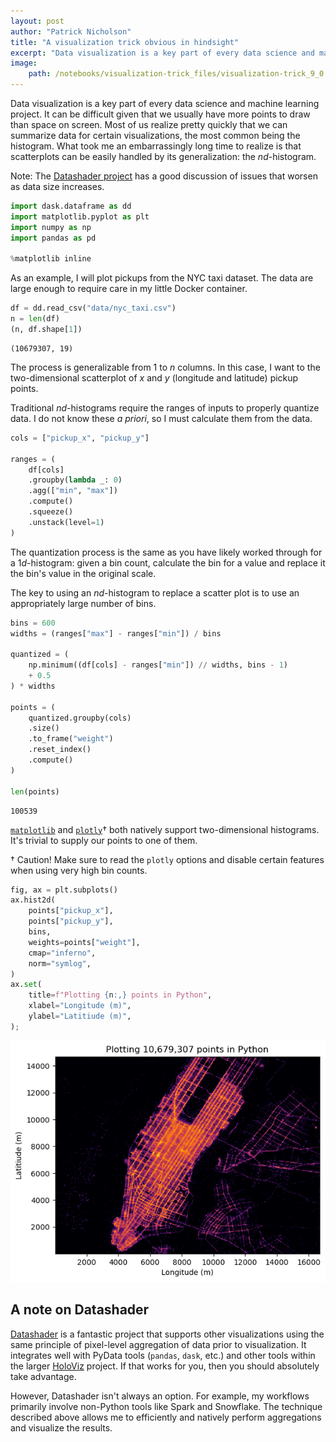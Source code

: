```yaml
---
layout: post
author: "Patrick Nicholson"
title: "A visualization trick obvious in hindsight"
excerpt: "Data visualization is a key part of every data science and machine learning project. It can be difficult given that we usually have more points to draw than space on screen. Most of us realize pretty quickly that we can summarize data for certain visualizations, the most common being the histogram. What took me an embarrassingly long time to realize is that scatterplots can be easily handled by its generalization: the <i>nd</i>-histogram."
image:
    path: /notebooks/visualization-trick_files/visualization-trick_9_0.png
---
```


Data visualization is a key part of every data science and machine learning project. It can be difficult given that we usually have more points to draw than space on screen. Most of us realize pretty quickly that we can summarize data for certain visualizations, the most common being the histogram. What took me an embarrassingly long time to realize is that scatterplots can be easily handled by its generalization: the $nd$-histogram.

Note: The [Datashader project](https://datashader.org/user_guide/Plotting_Pitfalls.html) has a good discussion of issues that worsen as data size increases.


```python
import dask.dataframe as dd
import matplotlib.pyplot as plt
import numpy as np
import pandas as pd

%matplotlib inline
```

As an example, I will plot pickups from the NYC taxi dataset. The data are large enough to require care in my little Docker container.


```python
df = dd.read_csv("data/nyc_taxi.csv")
n = len(df)
(n, df.shape[1])
```




    (10679307, 19)



The process is generalizable from 1 to $n$ columns. In this case, I want to the two-dimensional scatterplot of $x$ and $y$ (longitude and latitude) pickup points. 

Traditional $nd$-histograms require the ranges of inputs to properly quantize data. I do not know these _a priori_, so I must calculate them from the data.


```python
cols = ["pickup_x", "pickup_y"]

ranges = (
    df[cols]
    .groupby(lambda _: 0)
    .agg(["min", "max"])
    .compute()
    .squeeze()
    .unstack(level=1)
)
```

The quantization process is the same as you have likely worked through for a $1d$-histogram: given a bin count, calculate the bin for a value and replace it the bin's value in the original scale.

The key to using an $nd$-histogram to replace a scatter plot is to use an appropriately large number of bins.


```python
bins = 600
widths = (ranges["max"] - ranges["min"]) / bins

quantized = (
    np.minimum((df[cols] - ranges["min"]) // widths, bins - 1)
    + 0.5
) * widths

points = (
    quantized.groupby(cols)
    .size()
    .to_frame("weight")
    .reset_index()
    .compute()
)

len(points)
```




    100539



[`matplotlib`](https://matplotlib.org/stable/api/_as_gen/matplotlib.pyplot.hist2d.html) and [`plotly`](https://plotly.com/python-api-reference/generated/plotly.graph_objects.histogram2d.html)$\dagger$ both natively support two-dimensional histograms. It's trivial to supply our points to one of them.

$\dagger$ Caution! Make sure to read the `plotly` options and disable certain features when using very high bin counts.


```python
fig, ax = plt.subplots()
ax.hist2d(
    points["pickup_x"],
    points["pickup_y"],
    bins,
    weights=points["weight"],
    cmap="inferno",
    norm="symlog",
)
ax.set(
    title=f"Plotting {n:,} points in Python",
    xlabel="Longitude (m)",
    ylabel="Latitiude (m)",
);
```


    
![png](/notebooks/visualization-trick_files/visualization-trick_9_0.png)
    


## A note on Datashader

[Datashader](https://datashader.org/) is a fantastic project that supports other visualizations using the same principle of pixel-level aggregation of data prior to visualization. It integrates well with PyData tools (`pandas`, `dask`, etc.) and other tools within the larger [HoloViz](https://holoviz.org/) project. If that works for you, then you should absolutely take advantage.

However, Datashader isn't always an option. For example, my workflows primarily involve non-Python tools like Spark and Snowflake. The technique described above allows me to efficiently and natively perform aggregations and visualize the results.
